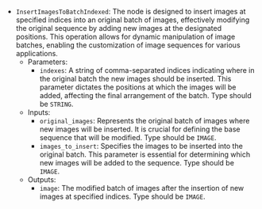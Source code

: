 - `InsertImagesToBatchIndexed`: The node is designed to insert images at specified indices into an original batch of images, effectively modifying the original sequence by adding new images at the designated positions. This operation allows for dynamic manipulation of image batches, enabling the customization of image sequences for various applications.
    - Parameters:
        - `indexes`: A string of comma-separated indices indicating where in the original batch the new images should be inserted. This parameter dictates the positions at which the images will be added, affecting the final arrangement of the batch. Type should be `STRING`.
    - Inputs:
        - `original_images`: Represents the original batch of images where new images will be inserted. It is crucial for defining the base sequence that will be modified. Type should be `IMAGE`.
        - `images_to_insert`: Specifies the images to be inserted into the original batch. This parameter is essential for determining which new images will be added to the sequence. Type should be `IMAGE`.
    - Outputs:
        - `image`: The modified batch of images after the insertion of new images at specified indices. Type should be `IMAGE`.
